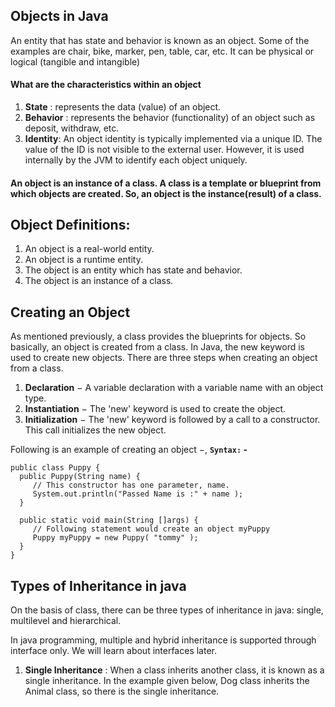## Objects in Java

An entity that has state and behavior is known as an object.
Some of the examples are chair, bike, marker, pen, table, car, etc. It can be physical or logical (tangible and intangible)


#### What are the characteristics within an object

1) **State** : represents the data (value) of an object.
2) **Behavior** : represents the behavior (functionality) of an object such as deposit, withdraw, etc.
3) **Identity**: An object identity is typically implemented via a unique ID. The value of the ID is not visible to the external user. However, it is used internally by the JVM to identify each object uniquely.


#### An object is an instance of a class. A class is a template or blueprint from which objects are created. So, an object is the instance(result) of a class.

## Object Definitions:

1) An object is a real-world entity.
2) An object is a runtime entity.
3) The object is an entity which has state and behavior.
4) The object is an instance of a class.



## Creating an Object

As mentioned previously, a class provides the blueprints for objects. So basically, an object is created from a class. In Java, the new keyword is used to create new objects.
There are three steps when creating an object from a class.

1) **Declaration** − A variable declaration with a variable name with an object type.
2) **Instantiation** − The 'new' keyword is used to create the object.
3) **Initialization** − The 'new' keyword is followed by a call to a constructor. This call initializes the new object.


Following is an example of creating an object −,
**`Syntax:` -**
 ```
public class Puppy {
   public Puppy(String name) {
      // This constructor has one parameter, name.
      System.out.println("Passed Name is :" + name );
   }

   public static void main(String []args) {
      // Following statement would create an object myPuppy
      Puppy myPuppy = new Puppy( "tommy" );
   }
}
```




## Types of Inheritance in java

On the basis of class, there can be three types of inheritance in java: single, multilevel and hierarchical.

In java programming, multiple and hybrid inheritance is supported through interface only. We will learn about interfaces later.

1) **Single Inheritance** : When a class inherits another class, it is known as a single inheritance. In the example given below, Dog class inherits the Animal class, so there is the single inheritance.



